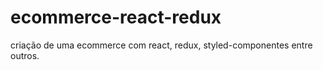# ecommerce-react-redux
criação de uma ecommerce com react, redux, styled-componentes entre outros.
